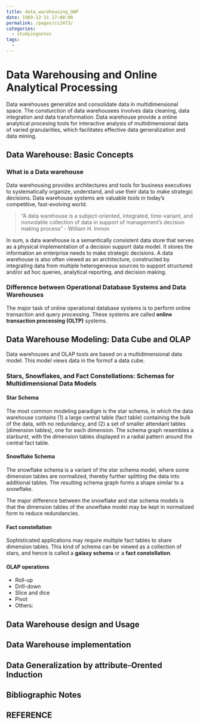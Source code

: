 ```yaml
---
title: data_warehousing_OAP
date: 1969-12-31 17:00:00
permalink: /pages/cc2473/
categories:
  - studyingnotes
tags:
  - 
---
```

# Data Warehousing and Online Analytical Processing

Data warehouses generalize and consolidate data in multidimensional space. The consturction  of data warehousees involves data cleaning, data integration and data transformation. Data warehouse provide a online analytical procesing tools for interactive analysis of multidimensional data of varied granularities, which facilitates effective data generalization and data mining.

## Data Warehouse: Basic Concepts

### What is a Data warehouse

Data warehousing provides architectures and tools for business executives to systematically
organize, understand, and use their data to make strategic decisions. Data
warehouse systems are valuable tools in today’s competitive, fast-evolving world.

> “A data warehouse is a subject-oriented, integrated, time-variant, and nonvolatile collection of data in support of management’s decision making process”           - William H. Inmon

In sum, a data warehouse is a semantically consistent data store that serves as a
physical implementation of a decision support data model. It stores the information
an enterprise needs to make strategic decisions. A data warehouse is also often viewed
as an architecture, constructed by integrating data from multiple heterogeneous sources
to support structured and/or ad hoc queries, analytical reporting, and decision making.

### Difference between Operational Database Systems and Data Warehouses

The major task of online operational database systems is to perform online transaction
and query processing. These systems are called **online transaction processing
(OLTP)** systems.

## Data Warehouse Modeling: Data Cube and OLAP

Data warehouses and OLAP tools are based on a multidimensional data model. This
model views data in the formof a data cube.

### Stars, Snowflakes, and Fact Constellations: Schemas for Multidimensional Data Models

#### Star Schema

The most common modeling paradigm is the star schema, in which the
data warehouse contains (1) a large central table (fact table) containing the bulk of
the data, with no redundancy, and (2) a set of smaller attendant tables (dimension
tables), one for each dimension. The schema graph resembles a starburst, with the
dimension tables displayed in a radial pattern around the central fact table.

#### Snowflake Schema

The snowflake schema is a variant of the star schema model,
where some dimension tables are normalized, thereby further splitting the data into
additional tables. The resulting schema graph forms a shape similar to a snowflake.

The major difference between the snowflake and star schema models is that the
dimension tables of the snowflake model may be kept in normalized form to reduce
redundancies.

#### Fact constellation

Sophisticated applications may require multiple fact tables to share
dimension tables. This kind of schema can be viewed as a collection of stars, and
hence is called a **galaxy schema** or a **fact constellation**.

#### OLAP operations

- Roll-up
- Drill-down
- Slice and dice
- Pivot
- Others:


## Data Warehouse design and Usage

## Data Warehouse implementation

## Data Generalization by attribute-Orented Induction

## Bibliographic Notes

## REFERENCE


<Valine></Valine>
